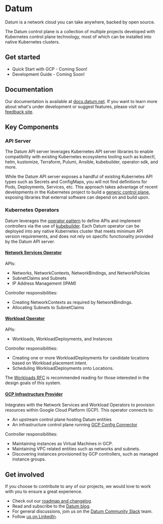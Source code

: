 # Datum

Datum is a network cloud you can take anywhere, backed by open source.

The Datum control plane is a collection of multiple projects developed with
Kubernetes control plane technology, most of which can be installed into native
Kubernetes clusters.

## Get started

- Quick Start with GCP - Coming Soon!
- Development Guide - Coming Soon!

## Documentation

Our documentation is available at [docs.datum.net](https://docs.datum.net/). If you want to learn more about what's under development or suggest features, please visit our [feedback site](https://feedback.datum.net).

## Key Components

### API Server

The Datum API server leverages Kubernetes API server libraries to enable
compatibility with existing Kubernetes ecosystems tooling such as kubectl, helm,
kustomize, Terraform, Pulumi, Ansible, kubebuilder, operator-sdk, and more.

While the Datum API server exposes a handful of existing Kubernetes API types
such as Secrets and ConfigMaps, you will not find definitions for Pods,
Deployments, Services, etc. This approach takes advantage of recent developments
in the Kubernetes project to build a [generic control plane][kep-4080], exposing
libraries that external software can depend on and build upon.

[kep-4080]: https://github.com/kubernetes/enhancements/tree/master/keps/sig-api-machinery/4080-generic-controlplane

### Kubernetes Operators

Datum leverages the [operator pattern][operator-pattern] to define APIs and implement
controllers via the use of [kubebuilder][kubebuilder]. Each Datum operator can
be deployed into any native Kubernetes cluster that meets minimum API version
requirements, and does not rely on specific functionality provided by the Datum
API server.

[operator-pattern]: https://kubernetes.io/docs/concepts/extend-kubernetes/operator/
[kubebuilder]: https://github.com/kubernetes-sigs/kubebuilder

#### [Network Services Operator](https://github.com/datum-cloud/network-services-operator)

APIs:

- Networks, NetworkContexts, NetworkBindings, and NetworkPolicies
- SubnetClaims and Subnets
- IP Address Management (IPAM)

Controller responsibilities:

- Creating NetworkContexts as required by NetworkBindings.
- Allocating Subnets to SubnetClaims

#### [Workload Operator](https://github.com/datum-cloud/workload-operator)

APIs:

- Workloads, WorkloadDeployments, and Instances

Controller responsibilities:

- Creating one or more WorkloadDeployments for candidate locations based on
  Workload placement intent.
- Scheduling WorkloadDeployments onto Locations.

The [Workloads RFC][workload-rfc] is recommended reading for those interested in
the design goals of this system.

[workload-rfc]: https://github.com/datum-cloud/workload-operator/blob/integration/datum-poc/docs/compute/development/rfcs/workloads/README.md

#### [GCP Infrastructure Provider](https://github.com/datum-cloud/infra-provider-gcp)

Integrates with the Network Services and Workload Operators to provision
resources within Google Cloud Platform (GCP). This operator connects to:

- An upstream control plane hosting Datum entities
- An infrastructure control plane running [GCP Config
  Connector](https://github.com/GoogleCloudPlatform/k8s-config-connector)

Controller responsibilities:

- Maintaining instances as Virtual Machines in GCP.
- Maintaining VPC related entities such as networks and subnets.
- Discovering instances provisioned by GCP controllers, such as managed instance
  groups.

## Get involved

If you choose to contribute to any of our projects, we would love to work with you to ensure a great experience.

- Check out our [roadmap and changelog](https://feedback.datum.net).
- Read and subscribe to the [Datum blog](https://www.datum.net/blog/).
- For general discussions, join us on the [Datum Community Slack](https://slack.datum.net) team.
- Follow [us on LinkedIn](https://www.linkedin.com/company/datum-cloud/).
